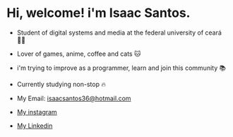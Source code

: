 # Hi, welcome! i'm Isaac Santos.

* Student of digital systems and media at the federal university of ceará :man_technologist:
* Lover of games, anime, coffee and cats :cat:
* i'm trying to improve as a programmer, learn and join this community :books:
* Currently studying non-stop :fire:

* My Email: isaacsantos36@hotmail.com
* [My instagram](https://www.instagram.com/zack_36_/)
* [My Linkedin](https://www.linkedin.com/in/isaac-santos-felix-1b0329216/)
